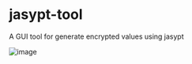 # jasypt-tool
A GUI tool for generate encrypted values using jasypt

![image](https://user-images.githubusercontent.com/6427851/168764004-2a070259-6e55-4d99-b625-a80e2f2ae2c7.png)
